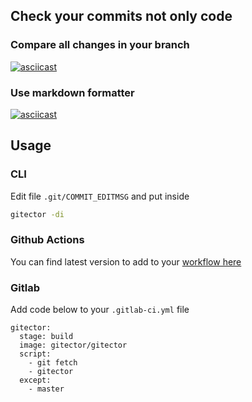 ## Check your commits not only code

### Compare all changes in your branch
[![asciicast](https://asciinema.org/a/295970.svg)](https://asciinema.org/a/295970)
### Use markdown formatter
[![asciicast](https://asciinema.org/a/295974.svg)](https://asciinema.org/a/295974)

## Usage

### CLI

Edit file `.git/COMMIT_EDITMSG` and put inside
```bash
gitector -di
```

### Github Actions

You can find latest version to add to your [workflow here](https://github.com/gitector/gitector-actions)

### Gitlab

Add code below to your `.gitlab-ci.yml` file

```
gitector:
  stage: build
  image: gitector/gitector
  script:
    - git fetch
    - gitector
  except:
    - master

```


